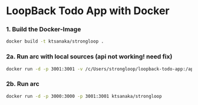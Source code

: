 # LoopBack Todo App with Docker

### 1. Build the Docker-Image
```sh
docker build -t ktsanaka/strongloop .
```

### 2a. Run arc with local sources (api not working! need fix)
```sh
docker run -d -p 3001:3001 -v /c/Users/strongloop/loopback-todo-app:/app-server ktsanaka/strongloop
```

### 2b. Run arc
```sh
docker run -d -p 3000:3000 -p 3001:3001 ktsanaka/strongloop
```